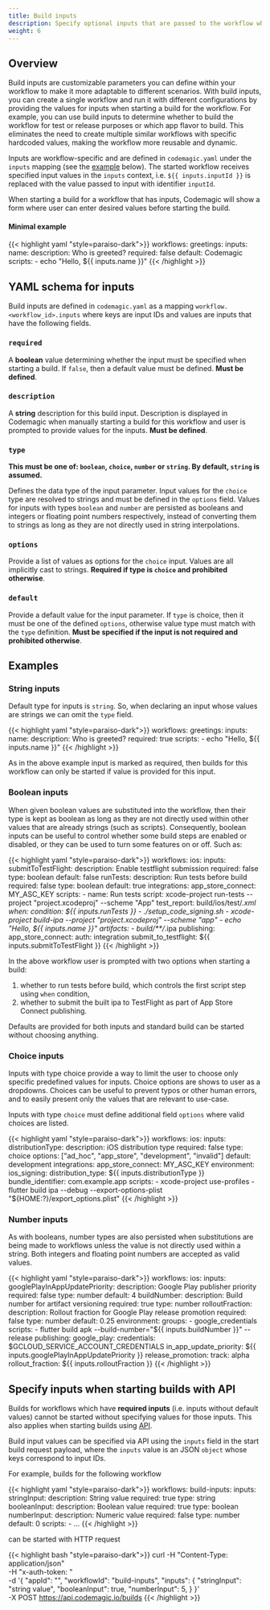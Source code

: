```yaml
---
title: Build inputs
description: Specify optional inputs that are passed to the workflow when starting a build
weight: 6
---
```


## Overview

Build inputs are customizable parameters you can define within your workflow to make it more adaptable to different scenarios. With build inputs, you can create a single workflow and run it with different configurations by providing the values for inputs when starting a build for the workflow. For example, you can use build inputs to determine whether to build the workflow for test or release purposes or which app flavor to build. This eliminates the need to create multiple similar workflows with specific hardcoded values, making the workflow more reusable and dynamic.

Inputs are workflow-specific and are defined in `codemagic.yaml` under the `inputs` mapping (see the [example](#minimal-example) below). The started workflow receives specified input values in the `inputs` context, i.e. `${{ inputs.inputId }}` is replaced with the value passed to input with identifier `inputId`.

When starting a build for a workflow that has inputs, Codemagic will show a form where user can enter desired values before starting the build.

#### Minimal example

{{< highlight yaml "style=paraiso-dark">}}
workflows:
  greetings:
    inputs:
      name:
        description: Who is greeted?
        required: false
        default: Codemagic
    scripts:
      - echo "Hello, ${{ inputs.name }}"
{{< /highlight >}}

## YAML schema for inputs

Build inputs are defined in `codemagic.yaml` as a mapping `workflow.<workflow_id>.inputs` where keys are input IDs and values are inputs that have the following fields.

### `required`

A **boolean** value determining whether the input must be specified when starting a build. If `false`, then a default value must be defined. **Must be defined**.

### `description`

A **string** description for this build input. Description is displayed in Codemagic when manually starting a build for this workflow and user is prompted to provide values for the inputs. **Must be defined**.

### `type`

**This must be one of: `boolean`, `choice`, `number` or `string`. By default, `string` is assumed.**

Defines the data type of the input parameter. Input values for the `choice` type are resolved to strings and must be defined in the `options` field. Values for inputs with types `boolean` and `number` are persisted as booleans and integers or floating point numbers respectively, instead of converting them to strings as long as they are not directly used in string interpolations.

### `options`

Provide a list of values as options for the `choice` input. Values are all implicitly cast to strings. **Required if type is `choice` and prohibited otherwise**.

### `default`

Provide a default value for the input parameter. If `type` is choice, then it must be one of the defined `options`, otherwise value type must match with the `type` definition.  **Must be specified if the input is not required and prohibited otherwise**.

## Examples

### String inputs

Default type for inputs is `string`. So, when declaring an input whose values are strings we can omit the `type` field. 

{{< highlight yaml "style=paraiso-dark">}}
workflows:
  greetings:
    inputs:
      name:
        description: Who is greeted?
        required: true
    scripts:
      - echo "Hello, ${{ inputs.name }}"
{{< /highlight >}}

As in the above example input is marked as required, then builds for this workflow can only be started if value is provided for this input.

### Boolean inputs

When given boolean values are substituted into the workflow, then their type is kept as boolean as long as they are not directly used within other values that are already strings (such as scripts). Consequently, boolean inputs can be useful to control whether some build steps are enabled or disabled, or they can be used to turn some features on or off. Such as:

{{< highlight yaml "style=paraiso-dark">}}
workflows:
  ios:
    inputs:
      submitToTestFlight:
        description: Enable testflight submission
        required: false
        type: boolean
        default: false
      runTests:
        description: Run tests before build
        required: false
        type: boolean
        default: true
    integrations:
      app_store_connect: MY_ASC_KEY
    scripts:
      - name: Run tests
        script: xcode-project run-tests --project "project.xcodeproj" --scheme "App"
        test_report: build/ios/test/*.xml
        when:
          condition: ${{ inputs.runTests }}
      - ./setup_code_signing.sh
      - xcode-project build-ipa --project "project.xcodeproj" --scheme "app"
      - echo "Hello, ${{ inputs.name }}"
    artifacts:
      - build/**/*.ipa
    publishing:
      app_store_connect:
        auth: integration
        submit_to_testflight: ${{ inputs.submitToTestFlight }}
{{< /highlight >}}

In the above workflow user is prompted with two options when starting a build:
1. whether to run tests before build, which controls the first script step using `when` condition,
2. whether to submit the built ipa to TestFlight as part of App Store Connect publishing.

Defaults are provided for both inputs and standard build can be started without choosing anything. 

### Choice inputs

Inputs with type choice provide a way to limit the user to choose only specific predefined values for inputs. Choice options are shows to user as a dropdowns. Choices can be useful to prevent typos or other human errors, and to easily present only the values that are relevant to use-case.

Inputs with type `choice` must define additional field `options` where valid choices are listed.

{{< highlight yaml "style=paraiso-dark">}}
workflows:
  ios:
    inputs:
      distributionType:
        description: iOS distribution type 
        required: false
        type: choice
        options: ["ad_hoc", "app_store", "development", "invalid"]
        default: development
    integrations:
      app_store_connect: MY_ASC_KEY
    environment:
      ios_signing:
        distribution_type: ${{ inputs.distributionType }}
        bundle_identifier: com.example.app
    scripts:
      - xcode-project use-profiles
      - flutter build ipa --debug --export-options-plist "${HOME:?}/export_options.plist"
{{< /highlight >}}

### Number inputs

As with booleans, number types are also persisted when substitutions are being made to workflows unless the value is not directly used within a string. Both integers and floating point numbers are accepted as valid values.

{{< highlight yaml "style=paraiso-dark">}}
workflows:
  ios:
    inputs:
      googlePlayInAppUpdatePriority:
        description: Google Play publisher priority
        required: false
        type: number
        default: 4
      buildNumber:
        description: Build number for artifact versioning
        required: true
        type: number
      rolloutFraction:
        description: Rollout fraction for Google Play release promotion
        required: false
        type: number
        default: 0.25
    environment:
      groups: 
        - google_credentials  
    scripts:
      - flutter build apk --build-number="${{ inputs.buildNumber }}" --release
    publishing:
      google_play:
        credentials: $GCLOUD_SERVICE_ACCOUNT_CREDENTIALS
        in_app_update_priority: ${{ inputs.googlePlayInAppUpdatePriority }}
        release_promotion:
          track: alpha
          rollout_fraction: ${{ inputs.rolloutFraction }}
{{< /highlight >}}

## Specify inputs when starting builds with API

Builds for workflows which have **required inputs** (i.e. inputs without default values) cannot be started without specifying values for those inputs. This also applies when starting builds using [API](/rest-api/builds/#start-a-new-build).

Build input values can be specified via API using the `inputs` field in the start build request payload, where the `inputs` value is an JSON `object` whose keys correspond to input IDs. 

For example, builds for the following workflow

{{< highlight yaml "style=paraiso-dark">}}
workflows:
  build-inputs:
    inputs:
      stringInput:
        description: String value
        required: true
        type: string
      booleanInput:
        description: Boolean value
        required: true
        type: boolean
      numberInput:
        description: Numeric value
        required: false
        type: number
        default: 0
    scripts:
      - ...
{{< /highlight >}}

can be started with HTTP request

{{< highlight bash "style=paraiso-dark">}}
curl -H "Content-Type: application/json" \
     -H "x-auth-token: <token>" \
     -d '{
       "appId": "<app-id>",
       "workflowId": "build-inputs",
       "inputs": {
         "stringInput": "string value",
         "booleanInput": true,
         "numberInput": 5,
       }
     }' \
     -X POST https://api.codemagic.io/builds
{{< /highlight >}}
